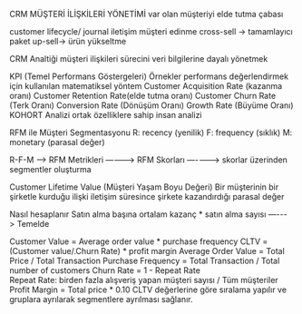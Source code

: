CRM 
MÜŞTERİ İLİŞKİLERİ YÖNETİMİ 
var olan müşteriyi elde tutma çabası

customer lifecycle/ journal
iletişim
müşteri edinme 
cross-sell -> tamamlayıcı paket 
up-sell-> ürün yükseltme

CRM Analtiği
müşteri ilişkileri sürecini veri bilgilerine dayalı yönetmek

KPI (Temel Performans Göstergeleri)
Örnekler 
performans değerlendirmek için kullanılan matematiksel yöntem
Customer Acquisition Rate (kazanma oranı)
Customer Retention Rate(elde tutma oranı)
Customer Churn Rate (Terk Oranı)
Conversion Rate (Dönüşüm Oranı)
Growth Rate (Büyüme Oranı)
KOHORT Analizi
ortak özelliklere sahip insan analizi

RFM ile Müşteri Segmentasyonu 
R: recency (yenilik)
F: frequency (sıklık)
M: monetary (parasal değer)

R-F-M —-> RFM Metrikleri —---> RFM Skorları  —----> skorlar üzerinden segmentler oluşturma



Customer Lifetime Value (Müşteri Yaşam Boyu Değeri)
Bir müşterinin bir şirketle kurduğu ilişki iletişim süresince şirkete kazandırdığı parasal değer

Nasıl hesaplanır
Satın alma başına ortalam kazanç * satın alma sayısı —---> Temelde 

Customer Value = Average order value * purchase frequency
CLTV = (Customer value/.Churn Rate) * profit margin
Average Order Value = Total Price / Total Transaction
Purchase Frequency = Total Transaction / Total number of customers
Churn Rate = 1 - Repeat Rate   
 Repeat Rate: birden fazla alışveriş yapan müşteri sayısı / Tüm müşteriler
Profit Margin = Total price * 0.10
CLTV değerlerine göre sıralama yapılır ve gruplara ayrılarak segmentlere ayrılması sağlanır.
